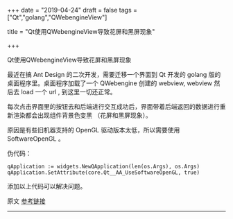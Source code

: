 +++
date = "2019-04-24"
draft = false
tags = ["Qt","golang","QWebengineView"]

title = "Qt使用QWebengineView导致花屏和黑屏现象"

+++

Qt使用QWebengineView导致花屏和黑屏现象<!--more-->

最近在搞 Ant Design 的二次开发，需要迁移一个界面到 Qt 开发的 golang 版的桌面程序里。桌面程序加载了一个 QWebengine 创建的 webview, webview 然后去 load 一个 url , 到这里一切还正常。

每次点击界面里的按钮去和后端进行交互成功后，界面带着后端返回的数据进行重新渲染都会出现组件背景色变黑 （花屏和黑屏现象）。

原因是有些旧机器支持的 OpenGL 驱动版本太低，所以需要使用 SoftwareOpenGL 。

伪代码：

```golang
qApplication := widgets.NewQApplication(len(os.Args), os.Args)
qApplication.SetAttribute(core.Qt__AA_UseSoftwareOpenGL, true)
```

添加以上代码可以解决问题。

原文 [参考链接](https://blog.csdn.net/Chaosty414/article/details/77885490) 

***